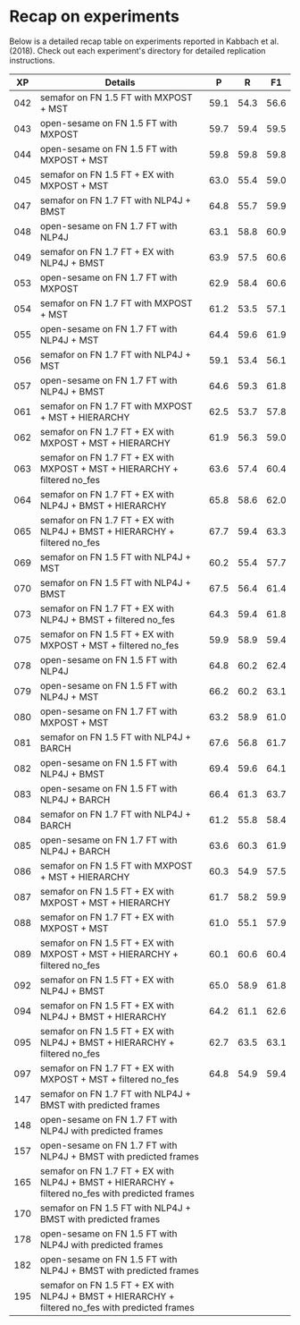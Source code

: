 # Recap on experiments

Below is a detailed recap table on experiments reported in Kabbach et al. (2018).
Check out each experiment's directory for detailed replication instructions.

| XP | Details | P | R | F1 |
| --- | --- | --- | --- | --- |
| 042 | semafor on FN 1.5 FT with MXPOST + MST | 59.1 | 54.3 | 56.6 |
| 043 | open-sesame on FN 1.5 FT with MXPOST | 59.7 | 59.4 | 59.5 |
| 044 | open-sesame on FN 1.5 FT with MXPOST + MST | 59.8 | 59.8 | 59.8 |
| 045 | semafor on FN 1.5 FT + EX with MXPOST + MST | 63.0 | 55.4 | 59.0 |
| 047 | semafor on FN 1.7 FT with NLP4J + BMST | 64.8 | 55.7 | 59.9 |
| 048 | open-sesame on FN 1.7 FT with NLP4J | 63.1 | 58.8 | 60.9 |
| 049 | semafor on FN 1.7 FT + EX with NLP4J + BMST | 63.9 | 57.5 | 60.6 |
| 053 | open-sesame on FN 1.7 FT with MXPOST | 62.9 | 58.4 | 60.6 |
| 054 | semafor on FN 1.7 FT with MXPOST + MST | 61.2 | 53.5 | 57.1 |
| 055 | open-sesame on FN 1.7 FT with NLP4J + MST | 64.4 | 59.6 | 61.9 |
| 056 | semafor on FN 1.7 FT with NLP4J + MST | 59.1 | 53.4 | 56.1 |
| 057 | open-sesame on FN 1.7 FT with NLP4J + BMST | 64.6 | 59.3 | 61.8 |
| 061 | semafor on FN 1.7 FT with MXPOST + MST + HIERARCHY | 62.5 | 53.7 | 57.8 |
| 062 | semafor on FN 1.7 FT + EX with MXPOST + MST + HIERARCHY | 61.9 | 56.3 | 59.0 |
| 063 | semafor on FN 1.7 FT + EX with MXPOST + MST + HIERARCHY + filtered no_fes | 63.6 | 57.4 | 60.4 |
| 064 | semafor on FN 1.7 FT + EX with NLP4J + BMST + HIERARCHY | 65.8 | 58.6 | 62.0 |
| 065 | semafor on FN 1.7 FT + EX with NLP4J + BMST + HIERARCHY + filtered no_fes | 67.7 | 59.4 | 63.3 |
| 069 | semafor on FN 1.5 FT with NLP4J + MST | 60.2 | 55.4 | 57.7 |
| 070 | semafor on FN 1.5 FT with NLP4J + BMST | 67.5 | 56.4 | 61.4 |
| 073 | semafor on FN 1.7 FT + EX with NLP4J + BMST + filtered no_fes | 64.3 | 59.4 | 61.8 |
| 075 | semafor on FN 1.5 FT + EX with MXPOST + MST + filtered no_fes | 59.9 | 58.9 | 59.4 |
| 078 | open-sesame on FN 1.5 FT with NLP4J | 64.8 | 60.2 | 62.4 |
| 079 | open-sesame on FN 1.5 FT with NLP4J + MST | 66.2 | 60.2 | 63.1 |
| 080 | open-sesame on FN 1.7 FT with MXPOST + MST | 63.2 | 58.9 | 61.0 |
| 081 | semafor on FN 1.5 FT with NLP4J + BARCH | 67.6 | 56.8 | 61.7 |
| 082 | open-sesame on FN 1.5 FT with NLP4J + BMST | 69.4 | 59.6 | 64.1 |
| 083 | open-sesame on FN 1.5 FT with NLP4J + BARCH | 66.4 | 61.3 | 63.7 |
| 084 | semafor on FN 1.7 FT with NLP4J + BARCH | 61.2 | 55.8 | 58.4 |
| 085 | open-sesame on FN 1.7 FT with NLP4J + BARCH | 63.6 | 60.3 | 61.9 |
| 086 | semafor on FN 1.5 FT with MXPOST + MST + HIERARCHY | 60.3 | 54.9 | 57.5 |
| 087 | semafor on FN 1.5 FT + EX with MXPOST + MST + HIERARCHY | 61.7 | 58.2 | 59.9 |
| 088 | semafor on FN 1.7 FT + EX with MXPOST + MST | 61.0 | 55.1 | 57.9 |
| 089 | semafor on FN 1.5 FT + EX with MXPOST + MST + HIERARCHY + filtered no_fes | 60.1 | 60.6 | 60.4 |
| 092 | semafor on FN 1.5 FT + EX with NLP4J + BMST | 65.0 | 58.9 | 61.8 |
| 094 | semafor on FN 1.5 FT + EX with NLP4J + BMST + HIERARCHY | 64.2 | 61.1 | 62.6 |
| 095 | semafor on FN 1.5 FT + EX with NLP4J + BMST + HIERARCHY + filtered no_fes | 62.7 | 63.5 | 63.1 |
| 097 | semafor on FN 1.7 FT + EX with MXPOST + MST + filtered no_fes | 64.8 | 54.9 | 59.4 |
| 147 | semafor on FN 1.7 FT with NLP4J + BMST with predicted frames | | |
| 148 | open-sesame on FN 1.7 FT with NLP4J with predicted frames | | |
| 157 | open-sesame on FN 1.7 FT with NLP4J + BMST with predicted frames | | |
| 165 | semafor on FN 1.7 FT + EX with NLP4J + BMST + HIERARCHY + filtered no_fes with predicted frames | | |
| 170 | semafor on FN 1.5 FT with NLP4J + BMST with predicted frames | | |
| 178 | open-sesame on FN 1.5 FT with NLP4J with predicted frames | | |
| 182 | open-sesame on FN 1.5 FT with NLP4J + BMST with predicted frames | | |
| 195 | semafor on FN 1.5 FT + EX with NLP4J + BMST + HIERARCHY + filtered no_fes with predicted frames | | |
